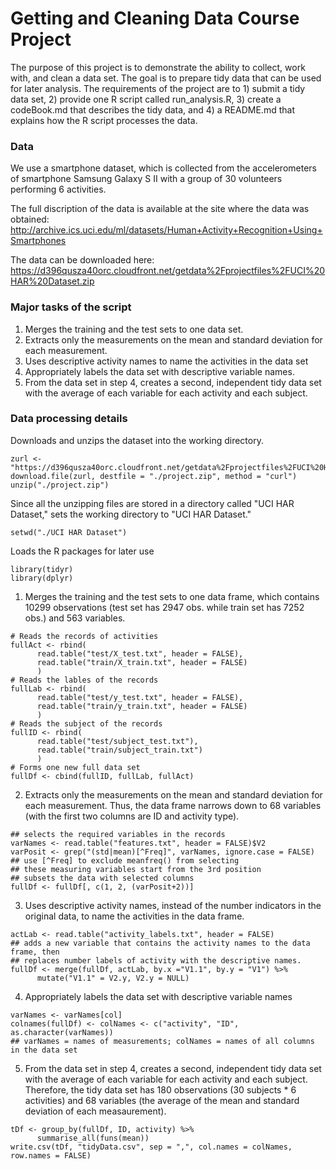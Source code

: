 Getting and Cleaning Data Course Project
=============================================
The purpose of this project is to demonstrate the ability to collect, work with, 
and clean a data set. The goal is to prepare tidy data that can be used for later analysis. The requirements of the project are to 1) submit a tidy data set, 2)
provide one R script called run_analysis.R, 3) create a codeBook.md that describes
the tidy data, and 4) a README.md that explains how the R script processes the 
data.


### Data


We use a smartphone dataset, which is collected from the accelerometers of 
smartphone Samsung Galaxy S II with a group of 30 volunteers performing 6 activities.

The full discription of the data is available at the site where the data was
obtained: 
http://archive.ics.uci.edu/ml/datasets/Human+Activity+Recognition+Using+Smartphones

The data can be downloaded here:
https://d396qusza40orc.cloudfront.net/getdata%2Fprojectfiles%2FUCI%20HAR%20Dataset.zip 


### Major tasks of the script


1. Merges the training and the test sets to one data set.
2. Extracts only the measurements on the mean and standard deviation for each measurement.
3. Uses descriptive activity names to name the activities in the data set
4. Appropriately labels the data set with descriptive variable names.
5. From the data set in step 4, creates a second, independent tidy data set with the average of each variable for each activity and each subject.


### Data processing details


Downloads and unzips the dataset into the working directory.
```{r}
zurl <- "https://d396qusza40orc.cloudfront.net/getdata%2Fprojectfiles%2FUCI%20HAR%20Dataset.zip"
download.file(zurl, destfile = "./project.zip", method = "curl")
unzip("./project.zip")
```
Since all the unzipping files are stored in a directory called "UCI HAR Dataset," sets the working directory to "UCI HAR Dataset."
```{r}
setwd("./UCI HAR Dataset")
```
Loads the R packages for later use
```{r}
library(tidyr)
library(dplyr)
```

1. Merges the training and the test sets to one data frame, which contains 10299 observations (test set has 2947 obs. while train set has 7252 obs.) and 563 variables. 
```{r}
# Reads the records of activities
fullAct <- rbind(
      read.table("test/X_test.txt", header = FALSE),
      read.table("train/X_train.txt", header = FALSE) 
      )
# Reads the lables of the records
fullLab <- rbind(
      read.table("test/y_test.txt", header = FALSE),
      read.table("train/y_train.txt", header = FALSE)
      ) 
# Reads the subject of the records
fullID <- rbind(
      read.table("test/subject_test.txt"), 
      read.table("train/subject_train.txt") 
      ) 
# Forms one new full data set
fullDf <- cbind(fullID, fullLab, fullAct)
```

2. Extracts only the measurements on the mean and standard deviation for each measurement. Thus, the data frame narrows down to 68 variables (with the first two columns are ID and activity type).
```{r}
## selects the required variables in the records 
varNames <- read.table("features.txt", header = FALSE)$V2 
varPosit <- grep("(std|mean)[^Freq]", varNames, ignore.case = FALSE) 
## use [^Freq] to exclude meanfreq() from selecting
## these measuring variables start from the 3rd position
## subsets the data with selected columns
fullDf <- fullDf[, c(1, 2, (varPosit+2))]
```

3. Uses descriptive activity names, instead of the number indicators in the original data, to name the activities in the data frame.
```{r}
actLab <- read.table("activity_labels.txt", header = FALSE)
## adds a new variable that contains the activity names to the data frame, then 
## replaces number labels of activity with the descriptive names.
fullDf <- merge(fullDf, actLab, by.x ="V1.1", by.y = "V1") %>%
      mutate("V1.1" = V2.y, V2.y = NULL) 
```

4. Appropriately labels the data set with descriptive variable names
```{r}
varNames <- varNames[col] 
colnames(fullDf) <- colNames <- c("activity", "ID", as.character(varNames))
## varNames = names of measurements; colNames = names of all columns in the data set
```

5. From the data set in step 4, creates a second, independent tidy data set with the average of each variable for each activity and each subject. Therefore, the tidy data set has 180 observations (30 subjects * 6 activities) and 68 variables (the average of the mean and standard deviation of each measaurement).
```{r}
tDf <- group_by(fullDf, ID, activity) %>%
      summarise_all(funs(mean)) 
write.csv(tDf, "tidyData.csv", sep = ",", col.names = colNames, row.names = FALSE)
```